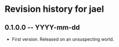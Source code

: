 # Revision history for jael

## 0.1.0.0 -- YYYY-mm-dd

* First version. Released on an unsuspecting world.
